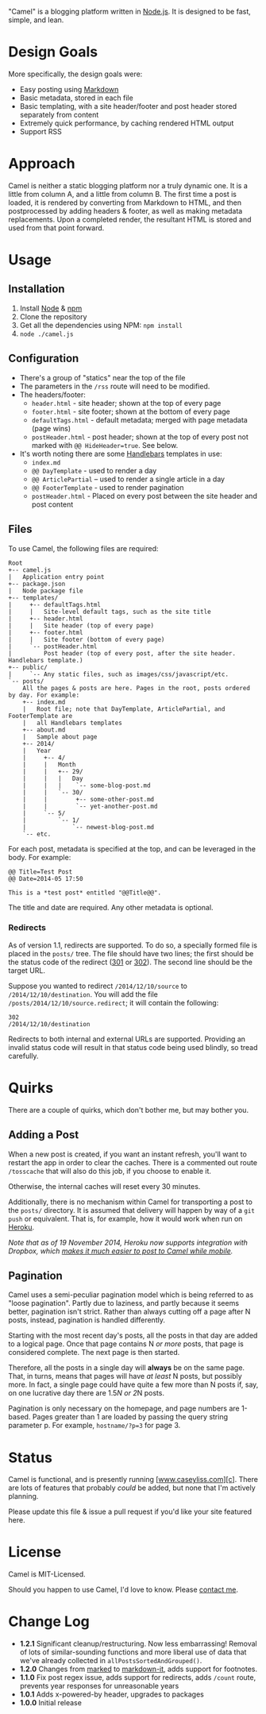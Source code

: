 "Camel" is a blogging platform written in [Node.js][n]. It is designed to be fast, simple, and lean.

[n]: http://nodejs.org/

# Design Goals

More specifically, the design goals were:

* Easy posting using [Markdown][m]
* Basic metadata, stored in each file
* Basic templating, with a site header/footer and post header stored separately from content
* Extremely quick performance, by caching rendered HTML output
* Support RSS

[m]: http://daringfireball.net/projects/markdown

# Approach

Camel is neither a static blogging platform nor a truly dynamic one. It is a little
from column A, and a little from column B. The first time a post is loaded, it is rendered
by converting from Markdown to HTML, and then postprocessed by adding headers & footer, as well
as making metadata replacements. Upon a completed render, the resultant HTML is stored
and used from that point forward.

# Usage

## Installation

1. Install [Node][n] & [npm][npm]
2. Clone the repository
3. Get all the dependencies using NPM: `npm install`
4. `node ./camel.js`

[npm]: https://www.npmjs.org/

## Configuration

* There's a group of "statics" near the top of the file
* The parameters in the `/rss` route will need to be modified.
* The headers/footer:
    * `header.html` - site header; shown at the top of every page
    * `footer.html` - site footer; shown at the bottom of every page
    * `defaultTags.html` - default metadata; merged with page metadata (page wins)
    * `postHeader.html` - post header; shown at the top of every post not marked with `@@ HideHeader=true`. See below.
* It's worth noting there are some [Handlebars][hb] templates in use:
    * `index.md`
    * `@@ DayTemplate` - used to render a day
    * `@@ ArticlePartial` – used to render a single article in a day
    * `@@ FooterTemplate` - used to render pagination
    * `postHeader.html` - Placed on every post between the site header and post content

[hb]: http://handlebarsjs.com/

## Files

To use Camel, the following files are required:

    Root
    +-- camel.js
    |   Application entry point
    +-- package.json
    |   Node package file
    +-- templates/
    |     +-- defaultTags.html
    |     |   Site-level default tags, such as the site title
    |     +-- header.html
    |     |   Site header (top of every page)
    |     +-- footer.html
    |     |   Site footer (bottom of every page)
    |     `-- postHeader.html
    |         Post header (top of every post, after the site header. Handlebars template.)
    +-- public/
    |     `-- Any static files, such as images/css/javascript/etc.
    `-- posts/
        All the pages & posts are here. Pages in the root, posts ordered by day. For example:
        +-- index.md
        |   Root file; note that DayTemplate, ArticlePartial, and FooterTemplate are
        |   all Handlebars templates
        +-- about.md
        |   Sample about page
        +-- 2014/
        |   Year
        |     +-- 4/
        |     |   Month
        |     |   +-- 29/
        |     |   |   Day
        |     |   |    `-- some-blog-post.md
        |     |   `-- 30/
        |     |        +-- some-other-post.md
        |     |        `-- yet-another-post.md
        |     `-- 5/
        |         `-- 1/
        |             `-- newest-blog-post.md
        `-- etc.

For each post, metadata is specified at the top, and can be leveraged in the body. For example:

    @@ Title=Test Post
    @@ Date=2014-05 17:50

    This is a *test post* entitled "@@Title@@".

The title and date are required. Any other metadata is optional.

### Redirects

As of version 1.1, redirects are supported. To do so, a specially formed file is placed
in the `posts/` tree. The file should have two lines; the first should be the status code
of the redirect ([301][301] or [302][302]). The second line should be the target URL.

Suppose you wanted to redirect `/2014/12/10/source` to `/2014/12/10/destination`. You will
add the file `/posts/2014/12/10/source.redirect`; it will contain the following:

    302
    /2014/12/10/destination

Redirects to both internal and external URLs are supported. Providing an invalid status
code will result in that status code being used blindly, so tread carefully.

[301]: http://en.wikipedia.org/wiki/HTTP_301
[302]: http://en.wikipedia.org/wiki/HTTP_302

# Quirks

There are a couple of quirks, which don't bother me, but may bother you.

## Adding a Post

When a new post is created, if you want an instant refresh, you'll want to restart the
app in order to clear the caches. There is a commented out route `/tosscache` that will also
do this job, if you choose to enable it.

Otherwise, the internal caches will reset every 30 minutes.

Additionally, there is no mechanism within Camel for transporting a post to the `posts/`
directory. It is assumed that delivery will happen by way of a `git push` or equivalent.
That is, for example, how it would work when run on [Heroku][h].

*Note that as of 19 November 2014, Heroku now supports integration with Dropbox, which
[makes it much easier to post to Camel while mobile][camelmobile].*

[h]: http://www.heroku.com/
[camelmobile]: http://www.caseyliss.com/2014/11/19/heroku-adds-dropbox-support

## Pagination

Camel uses a semi-peculiar pagination model which is being referred to as "loose pagination".
Partly due to laziness, and partly because it seems better, pagination isn't strict. Rather
than always cutting off a page after N posts, instead, pagination is handled differently.

Starting with the most recent day's posts, all the posts in that day are added to a logical
page. Once that page contains N *or more* posts, that page is considered complete. The next
page is then started.

Therefore, all the posts in a single day will __always__ be on the same page. That, in turns, means
that pages will have *at least* N posts, but possibly more. In fact, a single page could have
quite a few more than N posts if, say, on one lucrative day there are 1.5*N or 2*N posts.

Pagination is only necessary on the homepage, and page numbers are 1-based. Pages greater than
1 are loaded by passing the query string parameter p. For example, `hostname/?p=3` for page 3.

# Status

Camel is functional, and is presently running [www.caseyliss.com][c]. There are lots of
features that probably *could* be added, but none that I'm actively planning.

[c]: http://www.caseyliss.com/

Please update this file & issue a pull request if you'd like your site featured here.

# License

Camel is MIT-Licensed.

Should you happen to use Camel, I'd love to know. Please [contact me][co].

[co]: http://www.caseyliss.com/contact

# Change Log

* __1.2.1__ Significant cleanup/restructuring. Now less embarrassing! Removal of lots of
similar-sounding functions and more liberal use of data that we've already collected in
`allPostsSortedAndGrouped()`.
* __1.2.0__ Changes from [marked](https://github.com/chjj/marked) to
[markdown-it](https://github.com/markdown-it/markdown-it), adds support for footnotes.
* __1.1.0__ Fix post regex issue, adds support for redirects, adds `/count` route,
prevents year responses for unreasonable years
* __1.0.1__ Adds x-powered-by header, upgrades to packages
* __1.0.0__ Initial release
